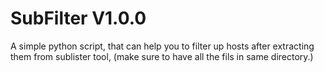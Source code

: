 # SubFilter V1.0.0
A simple python script, that can help you to filter up hosts after extracting them from sublister tool,
(make sure to have all the fils in same directory.)
